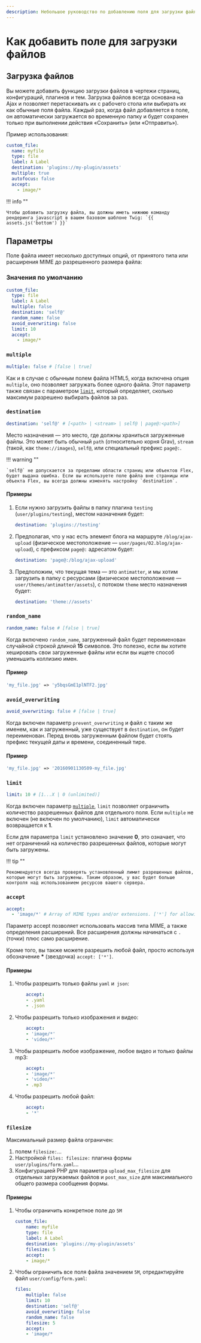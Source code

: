 ```yaml
---
description: Небольшое руководство по добавлению поля для загрузки файлов в Grav CMS.
---
```


# Как добавить поле для загрузки файлов

## Загрузка файлов

Вы можете добавить функцию загрузки файлов в чертежи страниц, конфигураций, плагинов и тем. Загрузка файлов всегда основана на Ajax и позволяет перетаскивать их с рабочего стола или выбирать их как обычные поля файла. Каждый раз, когда файл добавляется в поле, он автоматически загружается во временную папку и будет сохранен только при выполнении действия «Сохранить» (или «Отправить»).

Пример использования:

```yaml
custom_file:
  name: myfile
  type: file
  label: A Label
  destination: 'plugins://my-plugin/assets'
  multiple: true
  autofocus: false
  accept:
    - image/*
```

!!! info ""

	Чтобы добавить загрузку файла, вы должны иметь нижнюю команду рендеринга javascript в вашем базовом шаблоне Twig: `{{ assets.js('bottom') }}`

## Параметры

Поле файла имеет несколько доступных опций, от принятого типа или расширения MIME до разрешенного размера файла:

### Значения по умолчанию

```yaml
custom_file:
  type: file
  label: A Label
  multiple: false
  destination: 'self@'
  random_name: false
  avoid_overwriting: false
  limit: 10
  accept:
    - image/*
```

### `multiple`

```yaml
multiple: false # [false | true]
```

Как и в случае с обычным полем файла HTML5, когда включена опция `multiple`, оно позволяет загружать более одного файла. Этот параметр также связан с параметром [`limit`](#limit), который определяет, сколько максимум разрешено выбирать файлов за раз.

### `destination`

``` yaml
destination: 'self@' # [<path> | <stream> | self@ | page@:<path>]
```

Место назначения — это место, где должны храниться загруженные файлы. Это может быть обычный `path` (относительно корня Grav), `stream` (такой, как `theme://images`), `self@`, или специальный префикс `page@:`.

!!! warning ""

	`self@` не допускается за пределами области страниц или объектов Flex, будет выдана ошибка. Если вы используете поле файла вне страницы или объекта Flex, вы всегда должны изменять настройку `destination`.

#### Примеры

1. Если нужно загрузить файлы в папку плагина `testing` (`user/plugins/testing`), местом назначения будет:
	```yaml
	destination: 'plugins://testing'
	```
2. Предполагая, что у нас есть элемент блога на маршруте `/blog/ajax-upload` (физическое местоположение — `user/pages/02.blog/ajax-upload`), с префиксом `page@:` адресатом будет:
	```yaml
	destination: 'page@:/blog/ajax-upload'
	```
3. Предположим, что текущая тема — это `antimatter`, и мы хотим загрузить в папку с ресурсами (физическое местоположение — `user/themes/antimatter/assets`), с потоком `theme` место назначения будет:
	```yaml
	destination: 'theme://assets'
	```

### `random_name`

```yaml
random_name: false # [false | true]
```

Когда включено `random_name`, загруженный файл будет переименован случайной строкой длиной **15** символов. Это полезно, если вы хотите хешировать свои загруженные файлы или если вы ищете способ уменьшить коллизию имен.

#### Пример
```php
'my_file.jpg' => 'y5bqsGmE1plNTF2.jpg'
```

### `avoid_overwriting`

```yaml
avoid_overwriting: false # [false | true]
```

Когда включен параметр `prevent_overwriting` и файл с таким же именем, как и загруженный, уже существует в `destination`, он будет переименован. Перед вновь загруженным файлом будет стоять префикс текущей даты и времени, соединенный тире.

#### Пример
```php
'my_file.jpg' => '20160901130509-my_file.jpg'
```

### `limit`

```yaml
limit: 10 # [1...X | 0 (unlimited)]
```

Когда включен параметр [`multiple`](#multiple), `limit` позволяет ограничить количество разрешенных файлов для отдельного поля. Если `multiple` не включен (не включен по умолчанию), `limit` автоматически возвращается к **1**.

Если для параметра `limit` установлено значение **0**, это означает, что нет ограничений на количество разрешенных файлов, которые могут быть загружены.

!!! tip ""

	Рекомендуется всегда проверять установленный лимит разрешенных файлов, которые могут быть загружены. Таким образом, у вас будет больше контроля над использованием ресурсов вашего сервера.

### `accept`

```yaml
accept:
  - 'image/*' # Array of MIME types and/or extensions. ['*'] for allowing any file.
```

Параметр accept позволяет использовать массив типа MIME, а также определения расширений. Все расширения должны начинаться с `.` (точки) плюс само расширение.

Кроме того, вы также можете разрешить любой файл, просто используя обозначение __*__ (звездочка) `accept: ['*']`.

#### Примеры

1. Чтобы разрешить только файлы `yaml` и` json`:
	```yaml
		accept:
		- .yaml
		- .json
	```
2. Чтобы разрешить только изображения и видео:
	```yaml
		accept:
		- 'image/*'
		- 'video/*'
	```
3. Чтобы разрешить любое изображение, любое видео и только файлы mp3:
	```yaml
		accept:
		- 'image/*'
		- 'video/*'
		- .mp3
	```
4. Чтобы разрешить любой файл:
	```yaml
		accept:
		- '*'
	```

### `filesize`

Максимальный размер файла ограничен:

1. полем `filesize:`...
2. Настройкой `files: filesize:` плагина формы `user/plugins/form.yaml`...
3. Конфигурацией PHP для параметра `upload_max_filesize` для отдельных загружаемых файлов и `post_max_size` для максимального общего размера сообщения формы.

#### Примеры

1. Чтобы ограничить конкретное поле до `5M`
	```yaml
	custom_file:
		name: myfile
		type: file
		label: A Label
		destination: 'plugins://my-plugin/assets'
		filesize: 5
		accept:
		- image/*
	```
2. Чтобы ограничить все поля файла значением `5M`, отредактируйте файл `user/config/form.yaml`:
	```yaml
	files:
		multiple: false
		limit: 10
		destination: 'self@'
		avoid_overwriting: false
		random_name: false
		filesize: 5
		accept:
		- 'image/*
	```
